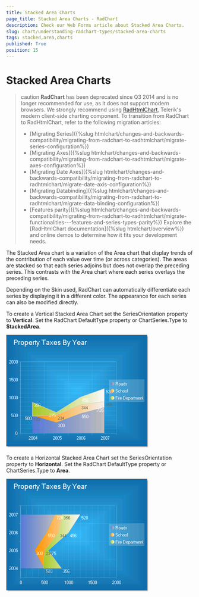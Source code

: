 ```yaml
---
title: Stacked Area Charts
page_title: Stacked Area Charts - RadChart
description: Check our Web Forms article about Stacked Area Charts.
slug: chart/understanding-radchart-types/stacked-area-charts
tags: stacked,area,charts
published: True
position: 15
---
```


# Stacked Area Charts

>caution **RadChart** has been deprecated since Q3 2014 and is no longer recommended for use, as it does not support modern browsers. We strongly recommend using [RadHtmlChart](https://www.telerik.com/products/aspnet-ajax/html-chart.aspx), Telerik's modern client-side charting component. 
>To transition from RadChart to RadHtmlChart, refer to the following migration articles:
> - [Migrating Series]({%slug htmlchart/changes-and-backwards-compatibility/migrating-from-radchart-to-radhtmlchart/migrate-series-configuration%})
> - [Migrating Axes]({%slug htmlchart/changes-and-backwards-compatibility/migrating-from-radchart-to-radhtmlchart/migrate-axes-configuration%})
> - [Migrating Date Axes]({%slug htmlchart/changes-and-backwards-compatibility/migrating-from-radchart-to-radhtmlchart/migrate-date-axis-configuration%})
> - [Migrating Databinding]({%slug htmlchart/changes-and-backwards-compatibility/migrating-from-radchart-to-radhtmlchart/migrate-data-binding-configuration%})
> - [Features parity]({%slug htmlchart/changes-and-backwards-compatibility/migrating-from-radchart-to-radhtmlchart/migrate-functionalities---features-and-series-types-parity%})
>Explore the [RadHtmlChart documentation]({%slug htmlchart/overview%}) and online demos to determine how it fits your development needs.

The Stacked Area chart is a variation of the Area chart that display trends of the contribution of each value over time (or across categories). The areas are stacked so that each series adjoins but does not overlap the preceding series. This contrasts with the Area chart where each series overlays the preceding series.

Depending on the Skin used, RadChart can automatically differentiate each series by displaying it in a different color. The appearance for each series can also be modified directly.

To create a Vertical Stacked Area Chart set the SeriesOrientation property to **Vertical**. Set the RadChart DefaultType property or ChartSeries.Type to **StackedArea**.

![Vertical Stacked Area Chart](images/radchartelements11.png)

To create a Horizontal Stacked Area Chart set the SeriesOrientation property to **Horizontal**. Set the RadChart DefaultType property or ChartSeries.Type to **Area**.

![Horizontal Stacked Area Chart](images/radchartelements12.png)
